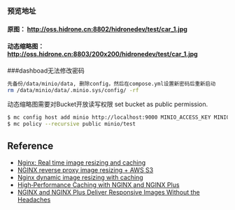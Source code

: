 ### 预览地址
#### 原图： http://oss.hidrone.cn:8802/hidronedev/test/car_1.jpg
#### 动态缩略图： http://oss.hidrone.cn:8803/200x200/hidronedev/test/car_1.jpg


###dashboad无法修改密码
```bash
先备份/data/minio/data, 删除config，然后在compose.yml设置新密码后重新启动
rm /data/minio/data/.minio.sys/config/ -rf
```

动态缩略图需要对Bucket开放读写权限 set bucket as public permission. 

```sh
$ mc config host add minio http://localhost:9000 MINIO_ACCESS_KEY MINIO_SECRET_KEY
$ mc policy --recursive public minio/test
```


## Reference

* [Nginx: Real time image resizing and caching](https://github.com/sergejmueller/sergejmueller.github.io/wiki/Nginx:-Real-time-image-resizing-and-caching)
* [NGINX reverse proxy image resizing + AWS S3](https://medium.com/merapar/nginx-reverse-proxy-image-resizing-aws-cece1db5da01)
* [Nginx dynamic image resizing with caching](https://stumbles.id.au/nginx-dynamic-image-resizing-with-caching.html)
* [High‑Performance Caching with NGINX and NGINX Plus](https://www.nginx.com/blog/nginx-high-performance-caching/)
* [NGINX and NGINX Plus Deliver Responsive Images Without the Headaches](https://www.nginx.com/blog/responsive-images-without-headaches-nginx-plus/)

